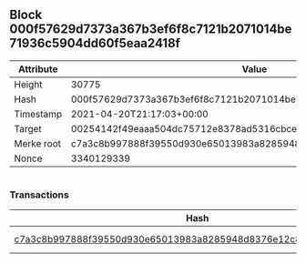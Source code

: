 ## Block 000f57629d7373a367b3ef6f8c7121b2071014be71936c5904dd60f5eaa2418f

Attribute | Value
--- | ---
Height | 30775
Hash | 000f57629d7373a367b3ef6f8c7121b2071014be71936c5904dd60f5eaa2418f
Timestamp | 2021-04-20T21:17:03+00:00
Target | 00254142f49eaaa504dc75712e8378ad5316cbcead634704b3734b6271167cc4
Merke root | c7a3c8b997888f39550d930e65013983a8285948d8376e12c867c2c777e384a7
Nonce | 3340129339

```

```

### Transactions

Hash | Amount
--- | ---
[c7a3c8b997888f39550d930e65013983a8285948d8376e12c867c2c777e384a7](c7a3c8b997888f39550d930e65013983a8285948d8376e12c867c2c777e384a7.md) | 10.00000000 SKEPTI 
